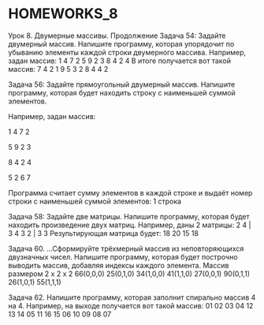 # HOMEWORKS_8
Урок 8. Двумерные массивы. Продолжение
Задача 54: Задайте двумерный массив. Напишите программу, которая упорядочит по убыванию элементы каждой строки двумерного массива.
Например, задан массив:
1 4 7 2
5 9 2 3
8 4 2 4
В итоге получается вот такой массив:
7 4 2 1
9 5 3 2
8 4 4 2

Задача 56: Задайте прямоугольный двумерный массив. Напишите программу, которая будет находить строку с наименьшей суммой элементов.

Например, задан массив:

1 4 7 2

5 9 2 3

8 4 2 4

5 2 6 7

Программа считает сумму элементов в каждой строке и выдаёт номер строки с наименьшей суммой элементов: 1 строка

Задача 58: Задайте две матрицы. Напишите программу, которая будет находить произведение двух матриц.
Например, даны 2 матрицы:
2 4 | 3 4
3 2 | 3 3
Результирующая матрица будет:
18 20
15 18

Задача 60. ...Сформируйте трёхмерный массив из неповторяющихся двузначных чисел. Напишите программу, которая будет построчно выводить массив, добавляя индексы каждого элемента.
Массив размером 2 x 2 x 2
66(0,0,0) 25(0,1,0)
34(1,0,0) 41(1,1,0)
27(0,0,1) 90(0,1,1)
26(1,0,1) 55(1,1,1)

Задача 62. Напишите программу, которая заполнит спирально массив 4 на 4.
Например, на выходе получается вот такой массив:
01 02 03 04
12 13 14 05
11 16 15 06
10 09 08 07
